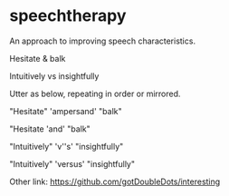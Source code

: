 # speechtherapy

An approach to improving speech characteristics.

Hesitate & balk

Intuitively vs insightfully

Utter as below, repeating in order or mirrored.

"Hesitate" 'ampersand' "balk"

"Hesitate 'and' "balk"

"Intuitively" 'v''s' "insightfully"

"Intuitively" 'versus' "insightfully"


Other link: https://github.com/gotDoubleDots/interesting
